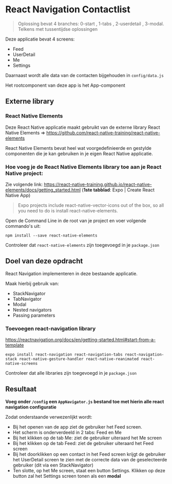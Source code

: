 # React Navigation Contactlist

> Oplossing bevat 4 branches: 0-start , 1-tabs , 2-userdetail , 3-modal. Telkens met tussentijdse oplossingen

Deze applicatie bevat 4 screens:

- Feed
- UserDetail
- Me
- Settings

Daarnaast wordt alle data van de contacten bijgehouden in `config/data.js`

Het rootcomponent van deze app is het App-component

## Externe library

### React Native Elements

Deze React Native applicatie maakt gebruikt van de externe library React Native Elements =>
https://github.com/react-native-training/react-native-elements

React Native Elements bevat heel wat voorgedefinieerde en gestylde componenten die je kan gebruiken in je eigen React Native applicatie.

### Hoe voeg je de React Native Elements library toe aan je React Native project:

Zie volgende link: https://react-native-training.github.io/react-native-elements/docs/getting_started.html (**1ste tabblad**: Expo | Create React Native App)

> Expo projects include react-native-vector-icons out of the box, so all you need to do is install react-native-elements.

Open de Command Line in de root van je project en voer volgende commando's uit:

```
npm install --save react-native-elements
```

Controleer dat `react-native-elements` zijn toegevoegd in je `package.json`

## Doel van deze opdracht

React Navigation implementeren in deze bestaande applicatie.

Maak hierbij gebruik van:

- StackNavigator
- TabNavigator
- Modal
- Nested navigators
- Passing parameters

### Toevoegen react-navigation library

https://reactnavigation.org/docs/en/getting-started.html#start-from-a-template

```
expo install react-navigation react-navigation-tabs react-navigation-stack react-native-gesture-handler react-native-reanimated react-native-screens
```

Controleer dat alle libraries zijn toegevoegd in je `package.json`

## Resultaat

**Voeg onder `/config` een `AppNavigator.js` bestand toe met hierin alle react navigation configuratie**

Zodat onderstaande verwezenlijkt wordt:

- Bij het openen van de app ziet de gebruiker het Feed screen.
- Het scherm is onderverdeeld in 2 tabs: Feed en Me
- Bij het klikken op de tab Me: ziet de gebruiker uiteraard het Me screen
- Bij het klikken op de tab Feed: ziet de gebruiker uiteraard het Feed screen
- Bij het doorklikken op een contact in het Feed screen krijgt de gebruiker het UserDetail screen te zien met de correcte data van de geselecteerde gebruiker (dit via een StackNavigator)
- Ten slotte, op het Me screen, staat een button Settings. Klikken op deze button zal het Settings screen tonen als een **modal**
